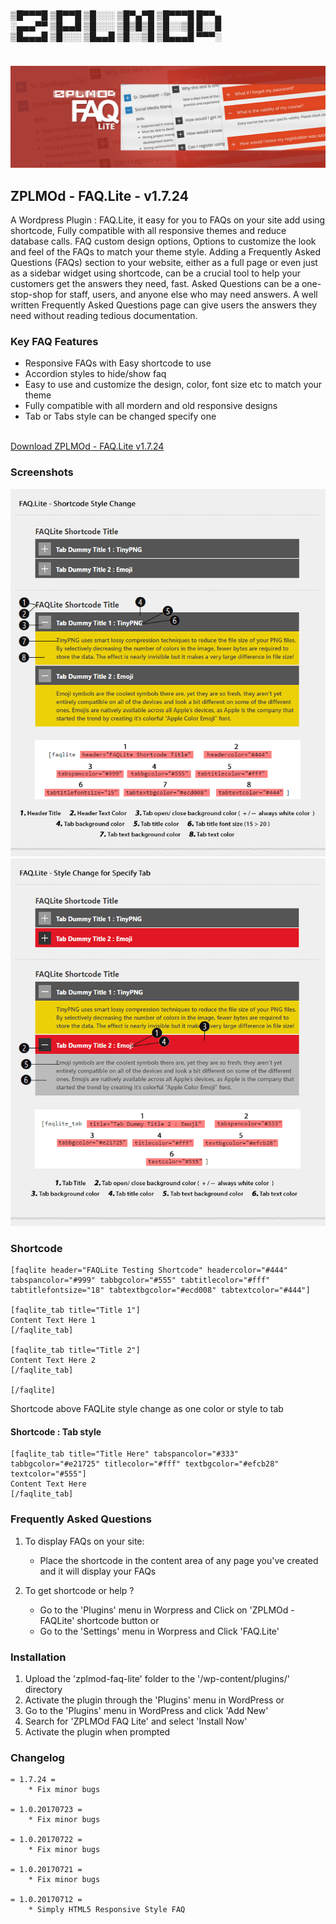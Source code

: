 #
▒█▀▀▀█ ▒█▀▀█ ▒█░░░ ▒█▀▄▀█ ▒█▀▀▀█ █▀▀▄  
░▄▄▄▀▀ ▒█▄▄█ ▒█░░░ ▒█▒█▒█ ▒█░░▒█ █░░█  
▒█▄▄▄█ ▒█░░░ ▒█▄▄█ ▒█░░▒█ ▒█▄▄▄█ ▀▀▀░  
#
![Admin Menu](https://github.com/Naksheth/ZPLMOd_FAQLite/blob/master/assets/banner-1544x500.png?raw=true)

## ZPLMOd - FAQ.Lite - v1.7.24 ## 
A Wordpress Plugin : FAQ.Lite, it easy for you to FAQs on your site add using shortcode, Fully compatible with all responsive themes and reduce database calls. 
FAQ custom design options, Options to customize the look and feel of the FAQs to match your theme style. 
Adding a Frequently Asked Questions (FAQs) section to your website, either as a full page or even just as a sidebar widget using shortcode, can be a crucial tool to help your customers get the answers they need, fast. Asked Questions can be a one-stop-shop for staff, users, and anyone else who may need answers. 
A well written Frequently Asked Questions page can give users the answers they need without reading tedious documentation. 

### Key FAQ Features ###
* Responsive FAQs with Easy shortcode to use
* Accordion styles to hide/show faq
* Easy to use and customize the design, color, font size etc to match your theme
* Fully compatible with all mordern and old responsive designs
* Tab or Tabs style can be changed specify one  

</br>
<a href="https://github.com/Naksheth/ZPLMOd_FAQLite/blob/master/download/zplmod-faq-lite.1724.zip">Download ZPLMOd - FAQ.Lite v1.7.24</a></br>

### Screenshots ###
![Admin Menu](https://github.com/Naksheth/ZPLMOd_FAQLite/blob/master/assets/screenshot-1.png?raw=true)
![Admin Menu](https://github.com/Naksheth/ZPLMOd_FAQLite/blob/master/assets/screenshot-2.png?raw=true)


### Shortcode ###
```
[faqlite header="FAQLite Testing Shortcode" headercolor="#444" tabspancolor="#999" tabbgcolor="#555" tabtitlecolor="#fff" tabtitlefontsize="18" tabtextbgcolor="#ecd008" tabtextcolor="#444"]

[faqlite_tab title="Title 1"]
Content Text Here 1
[/faqlite_tab]

[faqlite_tab title="Title 2"]
Content Text Here 2
[/faqlite_tab]

[/faqlite]
```
Shortcode above FAQLite style change as one color or style to tab

#### Shortcode : Tab style ###
```
[faqlite_tab title="Title Here" tabspancolor="#333" tabbgcolor="#e21725" titlecolor="#fff" textbgcolor="#efcb28" textcolor="#555"]
Content Text Here
[/faqlite_tab]
```

### Frequently Asked Questions ###

1. To display FAQs on your site:
    * Place the shortcode in the content area of any page you've created and it will display your FAQs

2.  To get shortcode or help ?
	* Go to the 'Plugins' menu in Worpress and Click on 'ZPLMOd - FAQLite' shortcode button or
	* Go to the 'Settings' menu in Worpress and Click 'FAQ.Lite'



### Installation ###
1. Upload the 'zplmod-faq-lite' folder to the '/wp-content/plugins/' directory
2. Activate the plugin through the 'Plugins' menu in WordPress
			or
1. Go to the 'Plugins' menu in WordPress and click 'Add New'
2. Search for 'ZPLMOd FAQ Lite' and select 'Install Now'
3. Activate the plugin when prompted


### Changelog ### 

```
= 1.7.24 =
	* Fix minor bugs

= 1.0.20170723 =
	* Fix minor bugs

= 1.0.20170722 =
	* Fix minor bugs

= 1.0.20170721 =
	* Fix minor bugs

= 1.0.20170712 =
	* Simply HTML5 Responsive Style FAQ
  
```



